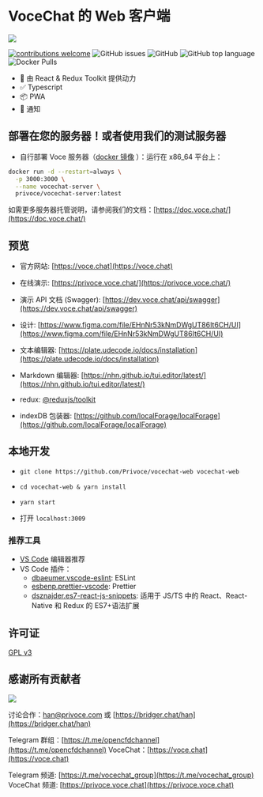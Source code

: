 # VoceChat 的 Web 客户端

![](https://voce.chat/apple-touch-icon.png)

[![contributions welcome](https://img.shields.io/badge/contributions-welcome-brightgreen.svg?style=flat)](https://github.com/privoce/vocechat-web/issues) ![GitHub issues](https://img.shields.io/github/issues-raw/Privoce/vocechat-web) ![GitHub](https://img.shields.io/github/license/privoce/vocechat-web) ![GitHub top language](https://img.shields.io/github/languages/top/privoce/vocechat-web) ![Docker Pulls](https://img.shields.io/docker/pulls/privoce/vocechat-server)

*   🎉 由 React & Redux Toolkit 提供动力
*   ✅ Typescript
*   📦 PWA
*   📢 通知

## 部署在您的服务器！或者使用我们的测试服务器

*   自行部署 Voce 服务器（[docker 镜像](https://hub.docker.com/r/privoce/vocechat-server/tags) ）：运行在 x86_64 平台上：

```bash
docker run -d --restart=always \
  -p 3000:3000 \
  --name vocechat-server \
  privoce/vocechat-server:latest
```

如需更多服务器托管说明，请参阅我们的文档：[https://doc.voce.chat/](https://doc.voce.chat/)

## 预览

*   官方网站: [https://voce.chat](https://voce.chat)
    
*   在线演示: [https://privoce.voce.chat/](https://privoce.voce.chat/)
    
*   演示 API 文档 (Swagger): [https://dev.voce.chat/api/swagger](https://dev.voce.chat/api/swagger)
    
*   设计: [https://www.figma.com/file/EHnNr53kNmDWgUT86It6CH/UI](https://www.figma.com/file/EHnNr53kNmDWgUT86It6CH/UI)
    
*   文本编辑器: [https://plate.udecode.io/docs/installation](https://plate.udecode.io/docs/installation)
    
*   Markdown 编辑器: [https://nhn.github.io/tui.editor/latest/](https://nhn.github.io/tui.editor/latest/)
    
*   redux: [@reduxjs/toolkit](https://redux-toolkit.js.org/introduction/getting-started)
    
*   indexDB 包装器: [https://github.com/localForage/localForage](https://github.com/localForage/localForage)
    

## 本地开发

*   `git clone https://github.com/Privoce/vocechat-web vocechat-web`
    
*   `cd vocechat-web & yarn install`
    
*   `yarn start`
    
*   打开 `localhost:3009`
    

### 推荐工具

*   [VS Code](https://code.visualstudio.com/) 编辑器推荐
*   VS Code 插件：
    *   [dbaeumer.vscode-eslint](#0): ESLint
    *   [esbenp.prettier-vscode](#0): Prettier
    *   [dsznajder.es7-react-js-snippets](https://marketplace.visualstudio.com/items?itemName=dsznajder.es7-react-js-snippets): 适用于 JS/TS 中的 React、React-Native 和 Redux 的 ES7+语法扩展

## 许可证

[GPL v3](https://github.com/Privoce/vocechat-web/blob/main/LICENSE)

## 感谢所有贡献者

[![](https://contrib.rocks/image?repo=privoce/vocechat-web)](https://github.com/privoce/vocechat-web/graphs/contributors)

讨论合作：[han@privoce.com](han@privoce.com) 或 [https://bridger.chat/han](https://bridger.chat/han)

Telegram 群组：[https://t.me/opencfdchannel](https://t.me/opencfdchannel) VoceChat：[https://voce.chat](https://voce.chat)

Telegram 频道: [https://t.me/vocechat_group](https://t.me/vocechat_group) VoceChat 频道: [https://privoce.voce.chat](https://privoce.voce.chat)